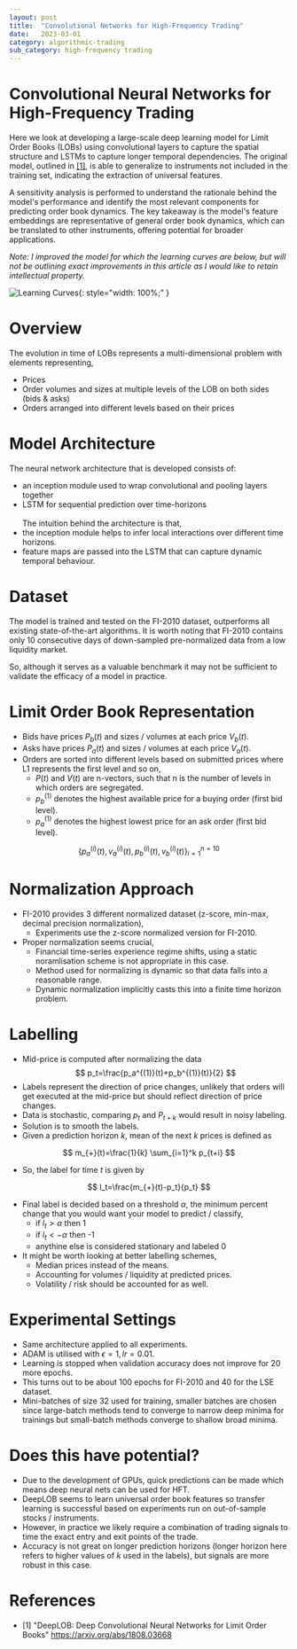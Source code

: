 ```yaml
---
layout: post
title:  "Convolutional Networks for High-Frequency Trading"
date:   2023-03-01
category: algorithmic-trading
sub_category: high-frequency trading
---
```


# Convolutional Neural Networks for High-Frequency Trading
<p>Here we look at developing a large-scale deep learning model for Limit Order Books (LOBs) using convolutional layers to capture the spatial structure and LSTMs to capture longer temporal dependencies. The original model, outlined in <a href="#appendix">[1]</a>, is able to generalize to instruments not included in the training set, indicating the extraction of universal features.</p>
<p>A sensitivity analysis is performed to understand the rationale behind the model's performance and identify the most relevant components for predicting order book dynamics. The key takeaway is the model's feature embeddings are representative of general order book dynamics, which can be translated to other instruments, offering potential for broader applications.</p>
<p><i>Note: I improved the model for which the learning curves are below, but will not be outlining exact improvements in this article as I would like to retain intellectual property.</i></p>

![Learning Curves]({{site.baseurl}}/assets/img/deep-lob-learning-curves.png){: style="width: 100%;" }

# Overview
The evolution in time of LOBs represents a multi-dimensional problem with elements representing,
- Prices
- Order volumes and sizes at multiple levels of the LOB on both sides (bids & asks)
- Orders arranged into different levels based on their prices

# Model Architecture
The neural network architecture that is developed consists of:
- an inception module used to wrap convolutional and pooling layers together
- LSTM for sequential prediction over time-horizons
<br><br>
The intuition behind the architecture is that,
- the inception module helps to infer local interactions over different time horizons.
- feature maps are passed into the LSTM that can capture dynamic temporal behaviour.

# Dataset
<p>The model is trained and tested on the FI-2010 dataset, outperforms all existing state-of-the-art algorithms. It is worth noting that FI-2010 contains only 10 consecutive days of down-sampled pre-normalized data from a low liquidity market.</p>
<p>So, although it serves as a valuable benchmark it may not be sufficient to validate the efficacy of a model in practice.</p>

# Limit Order Book Representation
- Bids have prices $P_b(t)$ and sizes / volumes at each price $V_b(t)$.
- Asks have prices $P_a(t)$ and sizes / volumes at each price $V_a(t)$.
- Orders are sorted into different levels based on submitted prices where L1 represents the first level and so on,
	- $P(t)$ and $V(t)$ are n-vectors, such that n is the number of levels in which orders are segregated. 
	- $p_b^{(1)}$ denotes the highest available price for a buying order (first bid level).
	- $p_a^{(1)}$ denotes the highest lowest price for an ask order (first bid level).

$$
\{p_a^{(i)}(t), v_a^{(i)}(t), p_b^{(i)}(t), v_b^{(i)}(t)\}_{i=1}^{n=10}
$$

# Normalization Approach
- FI-2010 provides 3 different normalized dataset (z-score, min-max, decimal precision normalization),
	- Experiments use the z-score normalized version for FI-2010.
- Proper normalization seems crucial,
	- Financial time-series experience regime shifts, using a static noramlisation scheme is not appropriate in this case.
	- Method used for normalizing is dynamic so that data falls into a reasonable range.
	- Dynamic normalization implicitly casts this into a finite time horizon problem.

# Labelling
- Mid-price is computed after normalizing the data
$$
p_t=\frac{p_a^{(1)}(t)+p_b^{(1)}(t)}{2}
$$
- Labels represent the direction of price changes, unlikely that orders will get executed at the mid-price but should reflect direction of price changes.
- Data is stochastic, comparing $p_t$ and $P_{t+k}$ would result in noisy labeling.
- Solution is to smooth the labels.
- Given a prediction horizon *k*, mean of the next *k* prices is defined as 

$$
m_{+}(t)=\frac{1}{k} \sum_{i=1}^k p_{t+i}
$$

- So, the label for time *t* is given by

$$
l_t=\frac{m_{+}(t)-p_t}{p_t}
$$

- Final label is decided based on a threshold $\alpha$, the minimum percent change that you would want your model to predict / classify,
	- if $l_t \gt \alpha$ then 1
	- if $l_t \lt -\alpha$ then -1
	- anythine else is considered stationary and labeled 0
- It might be worth looking at better labelling schemes, 
	- Median prices instead of the means.
	- Accounting for volumes / liquidity at predicted prices.
	- Volatility / risk should be accounted for as well.

# Experimental Settings
- Same architecture applied to all experiments.
- ADAM is utilised with $\epsilon = 1, lr = 0.01$.
- Learning is stopped when validation accuracy does not improve for 20 more epochs.
- This turns out to be about 100 epochs for FI-2010 and 40 for the LSE dataset.
- Mini-batches of size 32 used for training, smaller batches are chosen since large-batch methods tend to converge to narrow deep minima for trainings but small-batch methods converge to shallow broad minima.

# Does this have potential?
- Due to the development of GPUs, quick predictions can be made which means deep neural nets can be used for HFT.
- DeepLOB seems to learn universal order book features so transfer learning is successful based on experiments run on out-of-sample stocks / instruments.
- However, in practice we likely require a combination of trading signals to time the exact entry and exit points of the trade.
- Accuracy is not great on longer prediction horizons (longer horizon here refers to higher values of *k* used in the labels), but signals are more robust in this case.

# References
<a id="appendix"></a>
- [1] "DeepLOB: Deep Convolutional Neural Networks for Limit Order Books" <a href="https://arxiv.org/abs/1808.03668">https://arxiv.org/abs/1808.03668</a>
